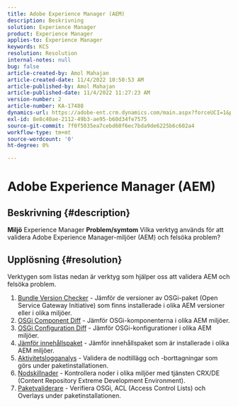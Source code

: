 ```yaml
---
title: Adobe Experience Manager (AEM)
description: Beskrivning
solution: Experience Manager
product: Experience Manager
applies-to: Experience Manager
keywords: KCS
resolution: Resolution
internal-notes: null
bug: false
article-created-by: Amol Mahajan
article-created-date: 11/4/2022 10:50:53 AM
article-published-by: Amol Mahajan
article-published-date: 11/4/2022 11:27:23 AM
version-number: 2
article-number: KA-17488
dynamics-url: https://adobe-ent.crm.dynamics.com/main.aspx?forceUCI=1&pagetype=entityrecord&etn=knowledgearticle&id=e87d6a88-2e5c-ed11-9561-6045bd006704
exl-id: 8e8c40ae-2112-49b3-ae95-b60d34fe7575
source-git-commit: 7f0f5035ea7cebd60f6ec7bda9de6225b6c602a4
workflow-type: tm+mt
source-wordcount: '0'
ht-degree: 0%

---
```


# Adobe Experience Manager (AEM)

## Beskrivning {#description}

<b>Miljö</b>
Experience Manager
<b>Problem/symtom</b>
Vilka verktyg används för att validera Adobe Experience Manager-miljöer (AEM) och felsöka problem?


## Upplösning {#resolution}

Verktygen som listas nedan är verktyg som hjälper oss att validera AEM och felsöka problem.<br>
1. [Bundle Version Checker](https://helpx.adobe.com/experience-manager/kb/tools/bundle-version-checker.html) - Jämför de versioner av OSGi-paket (Open Service Gateway Initiative) som finns installerade i olika AEM versioner eller i olika miljöer.
2. [OSGi Component Diff](https://helpx.adobe.com/experience-manager/kb/tools/osgi-component-diff.html) - Jämför OSGi-komponenterna i olika AEM miljöer.
3. [OSGi Configuration Diff](https://helpx.adobe.com/experience-manager/kb/tools/osgi-configuration-diff.html) - Jämför OSGi-konfigurationer i olika AEM miljöer.
4. [Jämför innehållspaket](https://helpx.adobe.com/experience-manager/kb/tools/content-package-comparator.html) - Jämför innehållspaket som är installerade i olika AEM miljöer.
5. [Aktivitetslogganalys](https://helpx.adobe.com/experience-manager/kb/tools/activity-log-analyzer.html) - Validera de nodtillägg och -borttagningar som görs under paketinstallationen.
6. [Nodskillnader](https://helpx.adobe.com/experience-manager/kb/tools/aem-node-diff.html) - Kontrollera noder i olika miljöer med tjänsten CRX/DE (Content Repository Extreme Development Environment).
7. [Paketvaliderare](https://helpx.adobe.com/experience-manager/6-4/sites/administering/using/package-manager.html#ValidatingPackages) - Verifiera OSGi, ACL (Access Control Lists) och Overlays under paketinstallationen.
